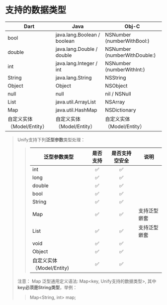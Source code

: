 # 支持的数据类型
| Dart                         |   Java                        |   Obj-C                     |
| ---------------------------- | ----------------------------- | --------------------------- |
|     bool                     |   java.lang.Boolean / boolean | NSNumber (numberWithBool:)  |
|     double                   |   java.lang.Double  / double  | NSNumber (numberWithDouble:)|
|     int                      |   java.lang.Integer / int     | NSNumber (numberWithInt:)   |
|     String                   |   java.lang.String            | NSString                    |
|     Object                   |   Object                      | NSObject                    |
|     null                     |   null                        | nil / NSNull                |
|     List                     |   java.util.ArrayList         | NSArray                     |
|     Map                      |   java.util.HashMap           | NSDictionary                |
|     自定义实体（Model/Entity）  |   自定义实体（Model/Entity）    | 自定义实体（Model/Entity）    |

> Unify支持下列**泛型参数**类型处理：
>> | 泛型参数类型             | 是否支持              |   是否支持空安全        | 说明        |
>> | ---------------------- | :------------------: | :------------------: | ----------- |
>> | int                    | ✅   | ✅   |             |
>> | long                   | ✅   | ✅   |             |
>> | double                 | ✅   | ✅   |             |
>> | bool                   | ✅   | ✅   |             |
>> | String                 | ✅   | ✅   |             |
>> | Map                    | ✅   | ✅   |  支持泛型嵌套 |
>> | List                   | ✅   | ✅   |  支持泛型嵌套 |
>> | void                   | ✅   | ✅   |             |
>> | Object                 | ✅   | ✅   |             |
>> | 自定义实体（Model/Entity)| ✅   | ✅   |             |
>
> 注意：
> Map 泛型通用定义语法: Map\<key, Unify支持的数据类型\>, 其中**key必须是String类型**，举例：
>>Map\<String, int\> map;